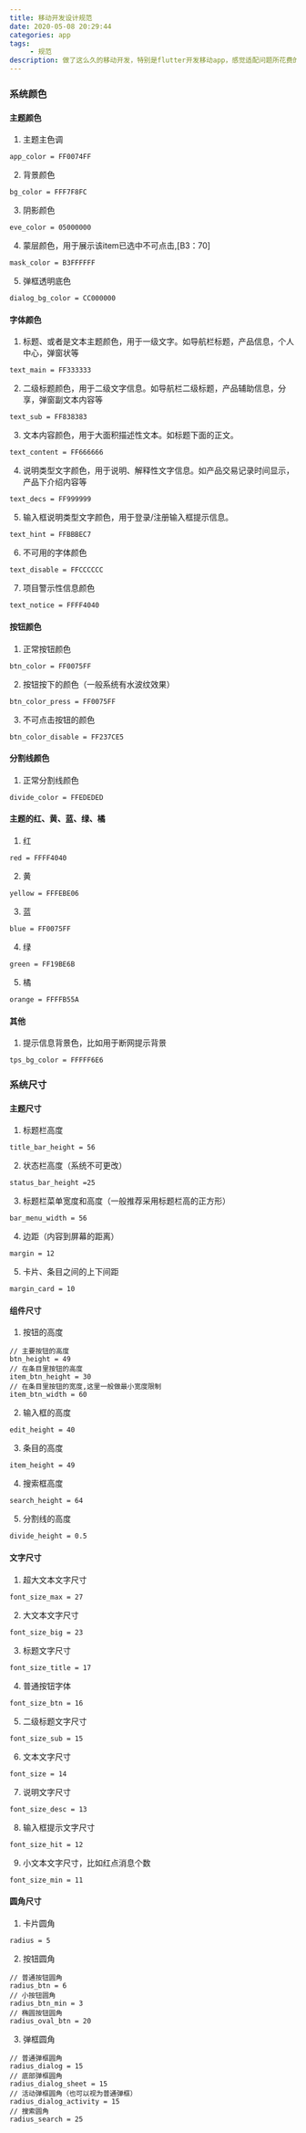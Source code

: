```yaml
---
title: 移动开发设计规范
date: 2020-05-08 20:29:44
categories: app
tags:
     - 规范
description: 做了这么久的移动开发，特别是flutter开发移动app，感觉适配问题所花费的开发时间和投入的精力越来越多。其中一个原因是开发和设计同学没有整理和遵循一个设计规范，导致每个页面你需要花时间和精力去重新测量组件的各种尺寸。这样开发出来的app页面不美观、而且也不方便维护。下面是自己整理出来移动开发中遇到的各种业务场景，针对这些场景和设计同学整理出一套规范，将大大提高开发人员的工作效率，也有利于设计同学的文档维护和风格统一。
---
```


### 系统颜色

#### 主题颜色
1. 主题主色调
```
app_color = FF0074FF
```

2. 背景颜色
```
bg_color = FFF7F8FC
```

3. 阴影颜色
```
eve_color = 05000000
```

4. 蒙层颜色，用于展示该item已选中不可点击,[B3：70]
```
mask_color = B3FFFFFF
```

5. 弹框透明底色
```
dialog_bg_color = CC000000
```

#### 字体颜色
1. 标题、或者是文本主题颜色，用于一级文字。如导航栏标题，产品信息，个人中心，弹窗状等
```
text_main = FF333333
```

2. 二级标题颜色，用于二级文字信息。如导航栏二级标题，产品辅助信息，分享，弹窗副文本内容等
```
text_sub = FF838383
```

3. 文本内容颜色，用于大面积描述性文本。如标题下面的正文。
```
text_content = FF666666
```

4. 说明类型文字颜色，用于说明、解释性文字信息。如产品交易记录时间显示，产品下介绍内容等
```
text_decs = FF999999
```

5. 输入框说明类型文字颜色，用于登录/注册输入框提示信息。
```
text_hint = FFBBBEC7
```

6. 不可用的字体颜色
```
text_disable = FFCCCCCC
```

7. 项目警示性信息颜色
```
text_notice = FFFF4040
```

#### 按钮颜色
1. 正常按钮颜色
```
btn_color = FF0075FF
```

2. 按钮按下的颜色（一般系统有水波纹效果）
```
btn_color_press = FF0075FF
```

3. 不可点击按钮的颜色
```
btn_color_disable = FF237CE5
```

#### 分割线颜色
1. 正常分割线颜色
```
divide_color = FFEDEDED
```

#### 主题的红、黄、蓝、绿、橘
1. 红
```
red = FFFF4040
```

2. 黄
```
yellow = FFFEBE06
```

3. 蓝
```
blue = FF0075FF
```

4. 绿
```
green = FF19BE6B
```

5. 橘
```
orange = FFFFB55A
```

#### 其他
1. 提示信息背景色，比如用于断网提示背景
```
tps_bg_color = FFFFF6E6
```

### 系统尺寸
#### 主题尺寸
1. 标题栏高度
```
title_bar_height = 56
```

2. 状态栏高度（系统不可更改）
```
status_bar_height =25
```

3. 标题栏菜单宽度和高度（一般推荐采用标题栏高的正方形）
```
bar_menu_width = 56
```

4. 边距（内容到屏幕的距离）
```
margin = 12
```

5. 卡片、条目之间的上下间距
```
margin_card = 10
```

#### 组件尺寸
1. 按钮的高度
```
// 主要按钮的高度
btn_height = 49
// 在条目里按钮的高度
item_btn_height = 30
// 在条目里按钮的宽度,这里一般做最小宽度限制
item_btn_width = 60
```

2. 输入框的高度
```
edit_height = 40
```

3. 条目的高度
```
item_height = 49
```

4. 搜索框高度
```
search_height = 64
```

5. 分割线的高度
```
divide_height = 0.5
```

#### 文字尺寸
1. 超大文本文字尺寸
```
font_size_max = 27
```

2. 大文本文字尺寸
```
font_size_big = 23
```

3. 标题文字尺寸
```
font_size_title = 17
```

4. 普通按钮字体
```
font_size_btn = 16
```

5. 二级标题文字尺寸
```
font_size_sub = 15
```

6. 文本文字尺寸
```
font_size = 14
```

7. 说明文字尺寸
```
font_size_desc = 13
```

8. 输入框提示文字尺寸
```
font_size_hit = 12
```

9. 小文本文字尺寸，比如红点消息个数
```
font_size_min = 11
```

#### 圆角尺寸
1. 卡片圆角
```
radius = 5
```

2. 按钮圆角
```
// 普通按钮圆角
radius_btn = 6
// 小按钮圆角
radius_btn_min = 3
// 椭圆按钮圆角
radius_oval_btn = 20
```

3. 弹框圆角
```
// 普通弹框圆角
radius_dialog = 15
// 底部弹框圆角
radius_dialog_sheet = 15
// 活动弹框圆角（也可以视为普通弹框）
radius_dialog_activity = 15
// 搜索圆角
radius_search = 25
```
